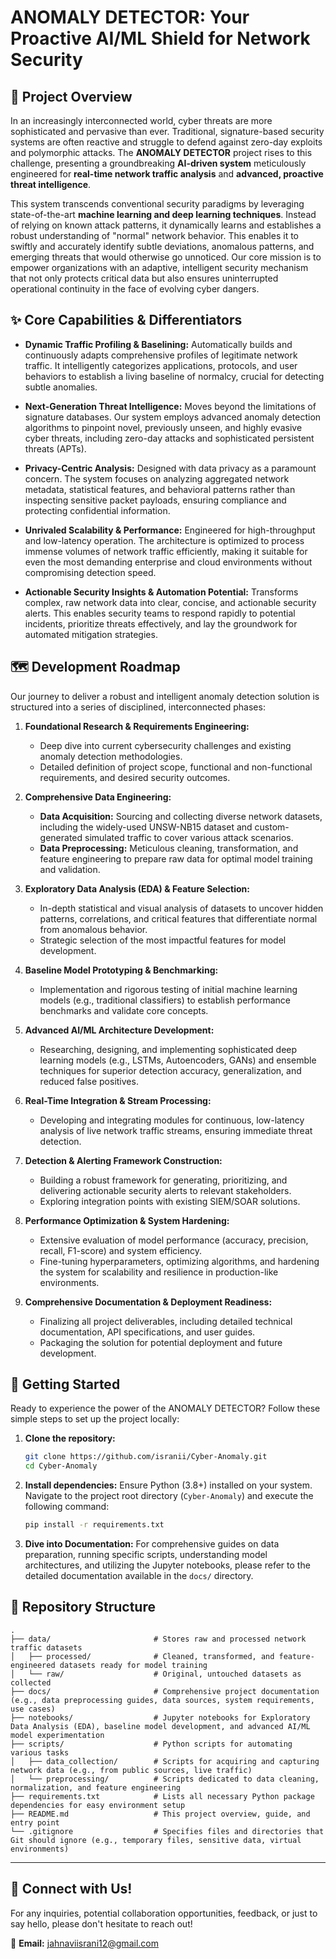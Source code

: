# ANOMALY DETECTOR: Your Proactive AI/ML Shield for Network Security

## 🚀 Project Overview

In an increasingly interconnected world, cyber threats are more sophisticated and pervasive than ever. Traditional, signature-based security systems are often reactive and struggle to defend against zero-day exploits and polymorphic attacks. The **ANOMALY DETECTOR** project rises to this challenge, presenting a groundbreaking **AI-driven system** meticulously engineered for **real-time network traffic analysis** and **advanced, proactive threat intelligence**.

This system transcends conventional security paradigms by leveraging state-of-the-art **machine learning and deep learning techniques**. Instead of relying on known attack patterns, it dynamically learns and establishes a robust understanding of "normal" network behavior. This enables it to swiftly and accurately identify subtle deviations, anomalous patterns, and emerging threats that would otherwise go unnoticed. Our core mission is to empower organizations with an adaptive, intelligent security mechanism that not only protects critical data but also ensures uninterrupted operational continuity in the face of evolving cyber dangers.

## ✨ Core Capabilities & Differentiators

* **Dynamic Traffic Profiling & Baselining:** Automatically builds and continuously adapts comprehensive profiles of legitimate network traffic. It intelligently categorizes applications, protocols, and user behaviors to establish a living baseline of normalcy, crucial for detecting subtle anomalies.

* **Next-Generation Threat Intelligence:** Moves beyond the limitations of signature databases. Our system employs advanced anomaly detection algorithms to pinpoint novel, previously unseen, and highly evasive cyber threats, including zero-day attacks and sophisticated persistent threats (APTs).

* **Privacy-Centric Analysis:** Designed with data privacy as a paramount concern. The system focuses on analyzing aggregated network metadata, statistical features, and behavioral patterns rather than inspecting sensitive packet payloads, ensuring compliance and protecting confidential information.

* **Unrivaled Scalability & Performance:** Engineered for high-throughput and low-latency operation. The architecture is optimized to process immense volumes of network traffic efficiently, making it suitable for even the most demanding enterprise and cloud environments without compromising detection speed.

* **Actionable Security Insights & Automation Potential:** Transforms complex, raw network data into clear, concise, and actionable security alerts. This enables security teams to respond rapidly to potential incidents, prioritize threats effectively, and lay the groundwork for automated mitigation strategies.

## 🗺️ Development Roadmap

Our journey to deliver a robust and intelligent anomaly detection solution is structured into a series of disciplined, interconnected phases:

1.  **Foundational Research & Requirements Engineering:**
    * Deep dive into current cybersecurity challenges and existing anomaly detection methodologies.
    * Detailed definition of project scope, functional and non-functional requirements, and desired security outcomes.

2.  **Comprehensive Data Engineering:**
    * **Data Acquisition:** Sourcing and collecting diverse network datasets, including the widely-used UNSW-NB15 dataset and custom-generated simulated traffic to cover various attack scenarios.
    * **Data Preprocessing:** Meticulous cleaning, transformation, and feature engineering to prepare raw data for optimal model training and validation.

3.  **Exploratory Data Analysis (EDA) & Feature Selection:**
    * In-depth statistical and visual analysis of datasets to uncover hidden patterns, correlations, and critical features that differentiate normal from anomalous behavior.
    * Strategic selection of the most impactful features for model development.

4.  **Baseline Model Prototyping & Benchmarking:**
    * Implementation and rigorous testing of initial machine learning models (e.g., traditional classifiers) to establish performance benchmarks and validate core concepts.

5.  **Advanced AI/ML Architecture Development:**
    * Researching, designing, and implementing sophisticated deep learning models (e.g., LSTMs, Autoencoders, GANs) and ensemble techniques for superior detection accuracy, generalization, and reduced false positives.

6.  **Real-Time Integration & Stream Processing:**
    * Developing and integrating modules for continuous, low-latency analysis of live network traffic streams, ensuring immediate threat detection.

7.  **Detection & Alerting Framework Construction:**
    * Building a robust framework for generating, prioritizing, and delivering actionable security alerts to relevant stakeholders.
    * Exploring integration points with existing SIEM/SOAR solutions.

8.  **Performance Optimization & System Hardening:**
    * Extensive evaluation of model performance (accuracy, precision, recall, F1-score) and system efficiency.
    * Fine-tuning hyperparameters, optimizing algorithms, and hardening the system for scalability and resilience in production-like environments.

9.  **Comprehensive Documentation & Deployment Readiness:**
    * Finalizing all project deliverables, including detailed technical documentation, API specifications, and user guides.
    * Packaging the solution for potential deployment and future development.

## 🏁 Getting Started

Ready to experience the power of the ANOMALY DETECTOR? Follow these simple steps to set up the project locally:

1.  **Clone the repository:**
    ```bash
    git clone https://github.com/isranii/Cyber-Anomaly.git
    cd Cyber-Anomaly
    ```
2.  **Install dependencies:** Ensure Python (3.8+) installed on your system. Navigate to the project root directory (`Cyber-Anomaly`) and execute the following command:
    ```bash
    pip install -r requirements.txt
    ```
3.  **Dive into Documentation:** For comprehensive guides on data preparation, running specific scripts, understanding model architectures, and utilizing the Jupyter notebooks, please refer to the detailed documentation available in the `docs/` directory.

## 📂 Repository Structure

```
.
├── data/                       # Stores raw and processed network traffic datasets
│   ├── processed/              # Cleaned, transformed, and feature-engineered datasets ready for model training
│   └── raw/                    # Original, untouched datasets as collected
├── docs/                       # Comprehensive project documentation (e.g., data preprocessing guides, data sources, system requirements, use cases)
├── notebooks/                  # Jupyter notebooks for Exploratory Data Analysis (EDA), baseline model development, and advanced AI/ML model experimentation
├── scripts/                    # Python scripts for automating various tasks
│   ├── data_collection/        # Scripts for acquiring and capturing network data (e.g., from public sources, live traffic)
│   └── preprocessing/          # Scripts dedicated to data cleaning, normalization, and feature engineering
├── requirements.txt            # Lists all necessary Python package dependencies for easy environment setup
├── README.md                   # This project overview, guide, and entry point
└── .gitignore                  # Specifies files and directories that Git should ignore (e.g., temporary files, sensitive data, virtual environments)
```

---
## 👋 Connect with Us!

For any inquiries, potential collaboration opportunities, feedback, or just to say hello, please don't hesitate to reach out!

📧 **Email:** jahnaviisrani12@gmail.com